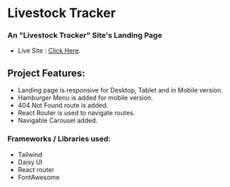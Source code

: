 # Livestock Tracker

### An "Livestock Tracker" Site's Landing Page

- Live Site : [Click Here](https://livestock-tracker-6r31.vercel.app/).

## Project Features:

- Landing page is responsive for Desktop, Tablet and in Mobile version.
- Hamburger Menu is added for mobile version.
- 404 Not Found route is added.
- React Router is used to navigate routes.
- Navigable Carousel added.

### Frameworks / Libraries used:

- Tailwind
- Daisy UI
- React router
- FontAwesome
